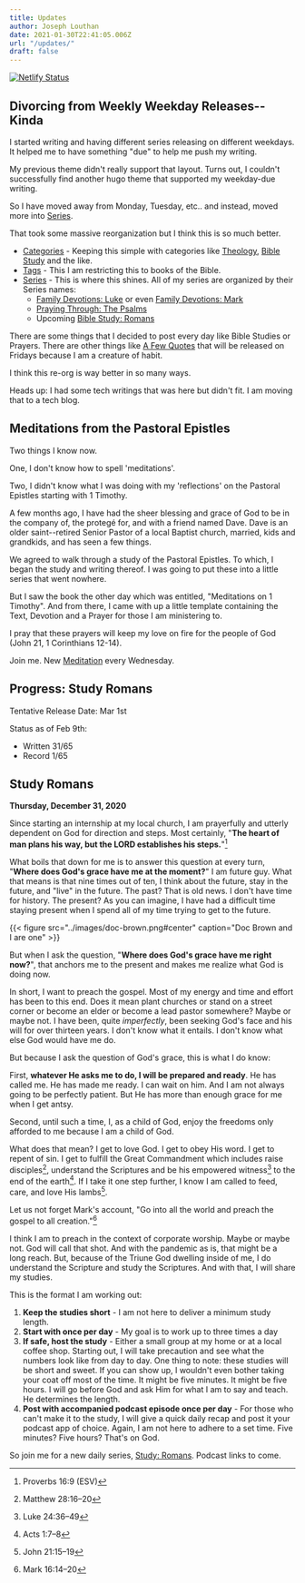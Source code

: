 ```yaml
---
title: Updates
author: Joseph Louthan
date: 2021-01-30T22:41:05.006Z
url: "/updates/"
draft: false
---
```


[![Netlify Status](https://api.netlify.com/api/v1/badges/68eb3540-2cf6-42c3-be87-cac7f1289a57/deploy-status)](https://app.netlify.com/sites/festive-hopper-1abe84/deploys)

## Divorcing from Weekly Weekday Releases--Kinda

I started writing and having different series releasing on different weekdays. It helped me to have something "due" to help me push my writing.

My previous theme didn't really support that layout. Turns out, I couldn't successfully find another hugo theme that supported my weekday-due writing.

So I have moved away from Monday, Tuesday, etc.. and instead, moved more into [Series](/series/).

That took some massive reorganization but I think this is so much better.

* [Categories](/categories/) - Keeping this simple with categories like [Theology](/categories/theology/), [Bible Study](/categories/bible-study/) and the like.
* [Tags](/tags/) - This I am restricting this to books of the Bible.
* [Series](/series/) - This is where this shines. All of my series are organized by their Series names:
  * [Family Devotions: Luke](/series/family-devotions-luke/) or even [Family Devotions: Mark](/series/family-devotions-mark/)
  * [Praying Through: The Psalms](/series/praying-through-psalms/)
  * Upcoming [Bible Study: Romans](/series/bible-study-romans/)

There are some things that I decided to post every day like Bible Studies or Prayers. There are other things like [A Few Quotes](/series/a-few-quotes/) that will be released on Fridays because I am a creature of habit.

I think this re-org is way better in so many ways.

Heads up: I had some tech writings that was here but didn't fit. I am moving that to a tech blog.

## Meditations from the Pastoral Epistles

Two things I know now.

One, I don't know how to spell 'meditations'.

Two, I didn't know what I was doing with my 'reflections' on the Pastoral Epistles starting with 1 Timothy.

A few months ago, I have had the sheer blessing and grace of God to be in the company of, the protegé for, and with a friend named Dave. Dave is an older saint--retired Senior Pastor of a local Baptist church, married, kids and grandkids, and has seen a few things.

We agreed to walk through a study of the Pastoral Epistles. To which, I began the study and writing thereof. I was going to put these into a little series that went nowhere.

But I saw the book the other day which was entitled, "Meditations on 1 Timothy". And from there, I came with up a little template containing the Text, Devotion and a Prayer for those I am ministering to.

I pray that these prayers will keep my love on fire for the people of God (John 21, 1 Corinthians 12-14).

Join me. New [Meditation](/series/meditations-pastoral-epistles/) every Wednesday.

## Progress: Study Romans

Tentative Release Date: Mar 1st

Status as of Feb 9th:

- Written 31/65
- Record 1/65

## Study Romans

**Thursday, December 31, 2020**

Since starting an internship at my local church, I am prayerfully and utterly dependent on God for direction and steps. Most certainly, "**The heart of man plans his way, but the LORD establishes his steps.**"[^1]

What boils that down for me is to answer this question at every turn, "**Where does God's grace have me at the moment?**" I am future guy. What that means is that nine times out of ten, I think about the future, stay in the future, and "live" in the future. The past? That is old news. I don't have time for history. The present? As you can imagine, I have had a difficult time staying present when I spend all of my time trying to get to the future.


{{< figure src="../images/doc-brown.png#center" caption="Doc Brown and I are one" >}}

But when I ask the question, "**Where does God's grace have me right now?**", that anchors me to the present and makes me realize what God is doing now.

In short, I want to preach the gospel. Most of my energy and time and effort has been to this end. Does it mean plant churches or stand on a street corner or become an elder or become a lead pastor somewhere? Maybe or maybe not. I have been, quite *imperfectly*, been seeking God's face and his will for over thirteen years. I don't know what it entails. I don't know what else God would have me do.

But because I ask the question of God's grace, this is what I do know:

First, **whatever He asks me to do, I will be prepared and ready**. He has called me. He has made me ready. I can wait on him. And I am not always going to be perfectly patient. But He has more than enough grace for me when I get antsy.

Second, until such a time, I, as a child of God, enjoy the freedoms only afforded to me because I am a child of God.

What does that mean? I get to love God. I get to obey His word. I get to repent of sin. I get to fulfill the Great Commandment which includes raise disciples[^2], understand the Scriptures and be his empowered witness[^4] to the end of the earth[^5]. If I take it one step further, I know I am called to feed, care, and love His lambs[^6].

Let us not forget Mark's account, "Go into all the world and preach the gospel to all creation."[^3]

I think I am to preach in the context of corporate worship. Maybe or maybe not. God will call that shot. And with the pandemic as is, that might be a long reach. But, because of the Triune God dwelling inside of me, I do understand the Scripture and study the Scriptures. And with that, I will share my studies.

This is the format I am working out:

1. **Keep the studies short** - I am not here to deliver a minimum study length.
2. **Start with once per day** - My goal is to work up to three times a day
3. **If safe, host the study** - Either a small group at my home or at a local coffee shop. Starting out, I will take precaution and see what the numbers look like from day to day. One thing to note: these studies will be short and sweet. If you can show up, I wouldn't even bother taking your coat off most of the time. It might be five minutes. It might be five hours. I will go before God and ask Him for what I am to say and teach.  He determines the length.
4. **Post with accompanied podcast episode once per day** - For those who can't make it to the study, I will give a quick daily recap and post it your podcast app of choice.  Again, I am not here to adhere to a set time. Five minutes? Five hours? That's on God.

So join me for a new daily series, [Study: Romans](https://theologic.us/tags/bible-study-romans/). Podcast links to come.

[^1]: Proverbs 16:9 (ESV)
[^2]: Matthew 28:16–20
[^3]: Mark 16:14–20
[^4]: Luke 24:36–49
[^5]: Acts 1:7–8
[^6]: John 21:15–19
